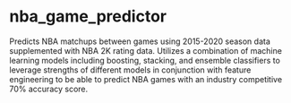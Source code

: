# nba_game_predictor
Predicts NBA matchups between games using 2015-2020 season data supplemented with NBA 2K rating data. 
Utilizes a combination of machine learning models including boosting, stacking, and ensemble classifiers 
to leverage strengths of different models in conjunction with feature engineering to be able to predict 
NBA games with an industry competitive 70% accuracy score. 
